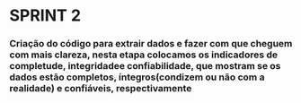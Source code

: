 # **SPRINT 2**

### Criação do código para extrair dados e fazer com que cheguem com mais clareza, nesta etapa colocamos os indicadores de completude, integridadee confiabilidade, que mostram se os dados estão completos, íntegros(condizem ou não com a realidade) e confiáveis, respectivamente
